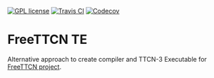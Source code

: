 [![GPL license](https://img.shields.io/badge/license-GPL-blue.svg)](https://raw.githubusercontent.com/mpusz/freettcn_te/master/LICENSE)
[![Travis CI](https://img.shields.io/travis/mpusz/freettcn_te.svg?maxAge=2592000)](https://travis-ci.org/mpusz/freettcn_te)
[![Codecov](https://img.shields.io/codecov/c/github/mpusz/freettcn_te/master.svg?maxAge=2592000)](https://codecov.io/github/mpusz/freettcn_te?branch=master)

# FreeTTCN TE

Alternative approach to create compiler and TTCN-3 Executable for
[FreeTTCN project](https://github.com/mpusz/FreeTTCN).
